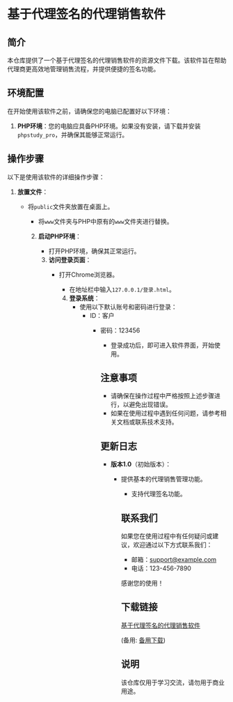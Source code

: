 # 基于代理签名的代理销售软件

## 简介

本仓库提供了一个基于代理签名的代理销售软件的资源文件下载。该软件旨在帮助代理商更高效地管理销售流程，并提供便捷的签名功能。

## 环境配置

在开始使用该软件之前，请确保您的电脑已配置好以下环境：

1. **PHP环境**：您的电脑应具备PHP环境。如果没有安装，请下载并安装`phpstudy_pro`，并确保其能够正常运行。

## 操作步骤

以下是使用该软件的详细操作步骤：

1. **放置文件**：
   - 将`public`文件夹放置在桌面上。
      - 将`www`文件夹与PHP中原有的`www`文件夹进行替换。

      2. **启动PHP环境**：
         - 打开PHP环境，确保其正常运行。

         3. **访问登录页面**：
            - 打开Chrome浏览器。
               - 在地址栏中输入`127.0.0.1/登录.html`。

               4. **登录系统**：
                  - 使用以下默认账号和密码进行登录：
                       - ID：客户
                            - 密码：123456
                               - 登录成功后，即可进入软件界面，开始使用。

                               ## 注意事项

                               - 请确保在操作过程中严格按照上述步骤进行，以避免出现错误。
                               - 如果在使用过程中遇到任何问题，请参考相关文档或联系技术支持。

                               ## 更新日志

                               - **版本1.0**（初始版本）：
                                 - 提供基本的代理销售管理功能。
                                   - 支持代理签名功能。

                                   ## 联系我们

                                   如果您在使用过程中有任何疑问或建议，欢迎通过以下方式联系我们：

                                   - 邮箱：support@example.com
                                   - 电话：123-456-7890

                                   感谢您的使用！

                                   ## 下载链接
                                   [基于代理签名的代理销售软件](https://pan.quark.cn/s/8a506d76a1ea) 

                                   (备用: [备用下载](https://pan.baidu.com/s/1ahFHCEIkyZ2IjBj1USgMzg?pwd=1234))

                                   ## 说明

                                   该仓库仅用于学习交流，请勿用于商业用途。
